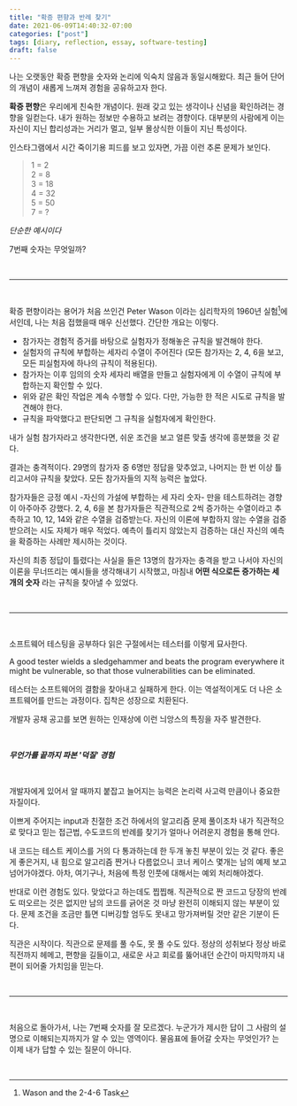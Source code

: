 ```yaml
---
title: "확증 편향과 반례 찾기"
date: 2021-06-09T14:40:32-07:00
categories: ["post"]
tags: [diary, reflection, essay, software-testing]
draft: false
---
```


나는 오랫동안 확증 편향을 숫자와 논리에 익숙치 않음과 동일시해왔다. 최근 들어 단어의 개념이 새롭게 느껴져 경험을 공유하고자 한다.

**확증 편향**은 우리에게 친숙한 개념이다. 원래 갖고 있는 생각이나 신념을 확인하려는 경향을 일컫는다. 내가 원하는 정보만 수용하고 보려는 경향이다. 대부분의 사람에게 이는 자신이 지닌 합리성과는 거리가 멀고, 일부 몰상식한 이들이 지닌 특성이다.

인스타그램에서 시간 죽이기용 피드를 보고 있자면, 가끔 이런 추론 문제가 보인다.

> 1 = 2  
> 2 = 8  
> 3 = 18  
> 4 = 32  
> 5 = 50  
> 7 = ?

_단순한 예시이다_

7번째 숫자는 무엇일까?

&nbsp;

---

&nbsp;

확증 편향이라는 용어가 처음 쓰인건 Peter Wason 이라는 심리학자의 1960년 실험[^peter]에서인데, 나는 처음 접했을때 매우 신선했다. 간단한 개요는 이렇다.

- 참가자는 경험적 증거를 바탕으로 실험자가 정해놓은 규칙을 발견해야 한다.
- 실험자의 규칙에 부합하는 세자리 수열이 주어진다 (모든 참가자는 2, 4, 6을 보고, 모든 피실험자에 하나의 규칙이 적용된다).
- 참가자는 이후 임의의 숫자 세자리 배열을 만들고 실험자에게 이 수열이 규칙에 부합하는지 확인할 수 있다.
- 위와 같은 확인 작업은 계속 수행할 수 있다. 다만, 가능한 한 적은 시도로 규칙을 발견해야 한다.
- 규칙을 파악했다고 판단되면 그 규칙을 실험자에게 확인한다.

내가 실험 참가자라고 생각한다면, 쉬운 조건을 보고 얼른 맞출 생각에 흥분했을 것 같다.

결과는 충격적이다. 29명의 참가자 중 6명만 정답을 맞추었고, 나머지는 한 번 이상 틀리고서야 규칙을 찾았다. 모든 참가자들의 지적 능력은 높았다.

참가자들은 긍정 예시 -자신의 가설에 부합하는 세 자리 숫자- 만을 테스트하려는 경향이 아주아주 강했다. 2, 4, 6을 본 참가자들은 직관적으로 2씩 증가하는 수열이라고 추측하고 10, 12, 14와 같은 수열을 검증받는다. 자신의 이론에 부합하지 않는 수열을 검증 받으려는 시도 자체가 매우 적었다. 예측이 틀리지 않았는지 검증하는 대신 자신의 예측을 확증하는 사례만 제시하는 것이다.

자신의 최종 정답이 틀렸다는 사실을 들은 13명의 참가자는 충격을 받고 나서야 자신의 이론을 무너뜨리는 예시들을 생각해내기 시작했고, 마침내 **어떤 식으로든 증가하는 세 개의 숫자** 라는 규칙을 찾아낼 수 있었다.

&nbsp;

---

&nbsp;

소프트웨어 테스팅을 공부하다 읽은 구절에서는 테스터를 이렇게 묘사한다.

A good tester wields a sledgehammer and beats the program everywhere it might be vulnerable, so that those vulnerabilities can be eliminated.

테스터는 소프트웨어의 결함을 찾아내고 실패하게 한다. 이는 역설적이게도 더 나은 소프트웨어를 만드는 과정이다. 집착은 성장으로 치환된다.

개발자 공채 공고를 보면 원하는 인재상에 이런 늬앙스의 특징을 자주 발견한다.

&nbsp;

**_무언가를 끝까지 파본 '덕질' 경험_**

&nbsp;

개발자에게 있어서 알 때까지 붙잡고 늘어지는 능력은 논리력 사고력 만큼이나 중요한 자질이다.

이쁘게 주어지는 input과 친절한 조건 하에서의 알고리즘 문제 풀이조차 내가 직관적으로 맞다고 믿는 접근법, 수도코드의 반례를 찾기가 얼마나 어려운지 경험을 통해 안다.

내 코드는 테스트 케이스를 거의 다 통과하는데 한 두개 놓친 부분이 있는 것 같다. 좋은 게 좋은거지, 내 힘으로 알고리즘 짠거나 다름없으니 코너 케이스 몇개는 남의 예제 보고 넘어가야겠다. 아차, 여기구나, 처음에 특정 인풋에 대해서는 예외 처리해야겠다.

반대로 이런 경험도 있다. 맞았다고 하는데도 찝찝해. 직관적으로 짠 코드고 당장의 반례도 떠오르는 것은 없지만 남의 코드를 긁어온 것 마냥 완전히 이해되지 않는 부분이 있다. 문제 조건을 조금만 틀면 디버깅할 엄두도 못내고 망가져버릴 것만 같은 기분이 든다.

직관은 시작이다. 직관으로 문제를 풀 수도, 못 풀 수도 있다. 정상의 성취보다 정상 바로 직전까지 헤메고, 편향을 길들이고, 새로운 사고 회로를 뚫어내던 순간이 마지막까지 내 편이 되어줄 가치임을 믿는다.

&nbsp;

---

&nbsp;

처음으로 돌아가서, 나는 7번째 숫자를 잘 모르겠다. 누군가가 제시한 답이 그 사람의 설명으로 이해되는지까지가 알 수 있는 영역이다. 물음표에 들어갈 숫자는 무엇인가? 는 이제 내가 답할 수 있는 질문이 아니다.

&nbsp;

[^peter]: Wason and the 2-4-6 Task
